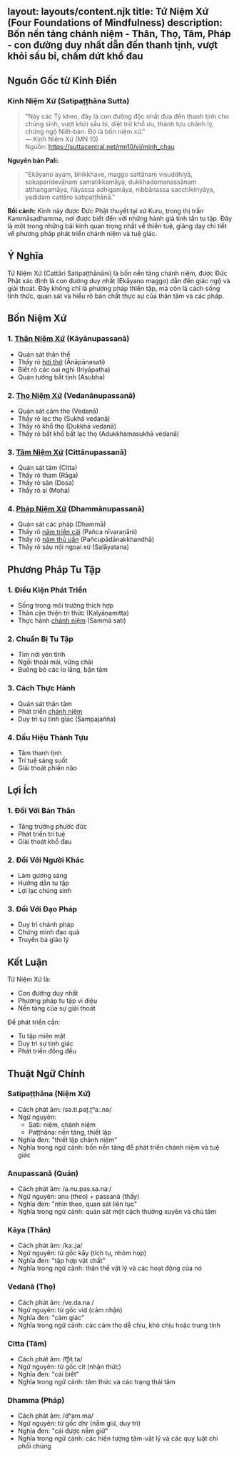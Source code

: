layout: layouts/content.njk
title: Tứ Niệm Xứ (Four Foundations of Mindfulness)
description: Bốn nền tảng chánh niệm - Thân, Thọ, Tâm, Pháp - con đường duy nhất dẫn đến thanh tịnh, vượt khỏi sầu bi, chấm dứt khổ đau
---

## Nguồn Gốc từ Kinh Điển

### Kinh Niệm Xứ (Satipaṭṭhāna Sutta)

> "Này các Tỳ kheo, đây là con đường độc nhất đưa đến thanh tịnh cho chúng sinh, vượt khỏi sầu bi, diệt trừ khổ ưu, thành tựu chánh lý, chứng ngộ Niết-bàn. Đó là bốn niệm xứ."  
> — Kinh Niệm Xứ (MN 10)  
> Nguồn: https://suttacentral.net/mn10/vi/minh_chau

**Nguyên bản Pali:**
> "Ekāyano ayaṃ, bhikkhave, maggo sattānaṃ visuddhiyā, sokaparidevānaṃ samatikkamāya, dukkhadomanassānaṃ atthaṅgamāya, ñāyassa adhigamāya, nibbānassa sacchikiriyāya, yadidaṃ cattāro satipaṭṭhānā."

**Bối cảnh:**
Kinh này được Đức Phật thuyết tại xứ Kuru, trong thị trấn Kammāsadhamma, nơi được biết đến với những hành giả tinh tấn tu tập. Đây là một trong những bài kinh quan trọng nhất về thiền tuệ, giảng dạy chi tiết về phương pháp phát triển chánh niệm và tuệ giác.

## Ý Nghĩa

Tứ Niệm Xứ (Cattāri Satipaṭṭhānāni) là bốn nền tảng chánh niệm, được Đức Phật xác định là con đường duy nhất (Ekāyano maggo) dẫn đến giác ngộ và giải thoát. Đây không chỉ là phương pháp thiền tập, mà còn là cách sống tỉnh thức, quan sát và hiểu rõ bản chất thực sự của thân tâm và các pháp.

## Bốn Niệm Xứ

### 1. [Thân Niệm Xứ](/content/than-niem-xu/) (Kāyānupassanā)
- Quán sát thân thể
- Thấy rõ [hơi thở](/content/anapanasati/) (Ānāpānasati)
- Biết rõ các oai nghi (Iriyāpatha)
- Quán tưởng bất tịnh (Asubha)

### 2. [Thọ Niệm Xứ](/content/tho-niem-xu/) (Vedanānupassanā)
- Quán sát cảm thọ (Vedanā)
- Thấy rõ lạc thọ (Sukhā vedanā)
- Thấy rõ khổ thọ (Dukkhā vedanā)
- Thấy rõ bất khổ bất lạc thọ (Adukkhamasukhā vedanā)

### 3. [Tâm Niệm Xứ](/content/tam-niem-xu/) (Cittānupassanā)
- Quán sát tâm (Citta)
- Thấy rõ tham (Rāga)
- Thấy rõ sân (Dosa)
- Thấy rõ si (Moha)

### 4. [Pháp Niệm Xứ](/content/phap-niem-xu/) (Dhammānupassanā)
- Quán sát các pháp (Dhammā)
- Thấy rõ [năm triền cái](/content/nam-trien-cai/) (Pañca nīvaraṇāni)
- Thấy rõ [năm thủ uẩn](/content/ngu-uan/) (Pañcupādānakkhandhā)
- Thấy rõ sáu nội ngoại xứ (Saḷāyatana)

## Phương Pháp Tu Tập

### 1. Điều Kiện Phát Triển
- Sống trong môi trường thích hợp
- Thân cận thiện tri thức (Kalyāṇamitta)
- Thực hành [chánh niệm](/content/chanh-niem/) (Sammā sati)

### 2. Chuẩn Bị Tu Tập
- Tìm nơi yên tĩnh
- Ngồi thoải mái, vững chãi
- Buông bỏ các lo lắng, bận tâm

### 3. Cách Thực Hành
- Quán sát thân tâm
- Phát triển [chánh niệm](/content/chanh-niem/)
- Duy trì sự tỉnh giác (Sampajañña)

### 4. Dấu Hiệu Thành Tựu
- Tâm thanh tịnh
- Trí tuệ sáng suốt
- Giải thoát phiền não

## Lợi Ích

### 1. Đối Với Bản Thân
- Tăng trưởng phước đức
- Phát triển trí tuệ
- Giải thoát khổ đau

### 2. Đối Với Người Khác
- Làm gương sáng
- Hướng dẫn tu tập
- Lợi lạc chúng sinh

### 3. Đối Với Đạo Pháp
- Duy trì chánh pháp
- Chứng minh đạo quả
- Truyền bá giáo lý

## Kết Luận

Tứ Niệm Xứ là:
- Con đường duy nhất
- Phương pháp tu tập vi diệu
- Nền tảng của sự giải thoát

Để phát triển cần:
- Tu tập miên mật
- Duy trì sự tỉnh giác
- Phát triển đồng đều

## Thuật Ngữ Chính

### Satipaṭṭhāna (Niệm Xứ)
- Cách phát âm: /sə.ti.pəʈ.ʈʰaː.nə/
- Ngữ nguyên: 
  - Sati: niệm, chánh niệm
  - Paṭṭhāna: nền tảng, thiết lập
- Nghĩa đen: "thiết lập chánh niệm"
- Nghĩa trong ngữ cảnh: bốn nền tảng để phát triển chánh niệm và tuệ giác

### Anupassanā (Quán)
- Cách phát âm: /a.nu.pas.sa.naː/
- Ngữ nguyên: anu (theo) + passanā (thấy)
- Nghĩa đen: "nhìn theo, quan sát liên tục"
- Nghĩa trong ngữ cảnh: quán sát một cách thường xuyên và chú tâm

### Kāya (Thân)
- Cách phát âm: /kaː.ja/
- Ngữ nguyên: từ gốc kāy (tích tụ, nhóm họp)
- Nghĩa đen: "tập hợp vật chất"
- Nghĩa trong ngữ cảnh: thân thể vật lý và các hoạt động của nó

### Vedanā (Thọ)
- Cách phát âm: /ve.da.naː/
- Ngữ nguyên: từ gốc vid (cảm nhận)
- Nghĩa đen: "cảm giác"
- Nghĩa trong ngữ cảnh: các cảm thọ dễ chịu, khó chịu hoặc trung tính

### Citta (Tâm)
- Cách phát âm: /t͡ʃit.ta/
- Ngữ nguyên: từ gốc cit (nhận thức)
- Nghĩa đen: "cái biết"
- Nghĩa trong ngữ cảnh: tâm thức và các trạng thái tâm

### Dhamma (Pháp)
- Cách phát âm: /dʰam.ma/
- Ngữ nguyên: từ gốc dhṛ (nắm giữ, duy trì)
- Nghĩa đen: "cái được nắm giữ"
- Nghĩa trong ngữ cảnh: các hiện tượng tâm-vật lý và các quy luật chi phối chúng
